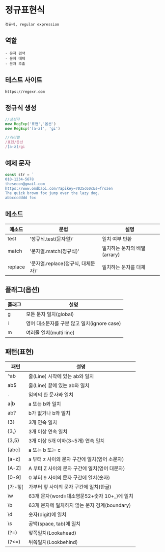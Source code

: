 # 정규표현식

    정규식, regular expression

## 역할
    - 문자 검색
    - 문자 대체
    - 문자 추출

## 테스트 사이트

    https://regexr.com

## 정규식 생성

```js
//생성자
new RegExp('표현','옵션')
new RegExp('[a-z]', 'gi')

//리터럴 
/표현/옵션
/[a-z]/gi 

```

## 예제 문자 
```js
const str = `
010-1234-5678
thesecon@gmail.com
https://www.omdbapi.com/?apikey=7035c60c&s=frozen
The quick brown fox jump over the lazy dog.
abbcccdddd fox
```

## 메소드 

메소드 | 문법 | 설명 
--|--|--
test | '정규식.test(문자열)'|일치 여부 반환
match | '문자열.match(정규식)'|일치하는 문자의 배열(arrary)
replace| '문자열.replace(정규식, 대체문자)'| 일치하는 문자를 대체

## 플래그(옵션) 

플래그 | 설명
--|--
g | 모든 문자 일치(global)
i | 영어 대소문자를 구분 않고 일치(ignore case)
m | 여러줄 일치(multi line)

## 패턴(표현)

패턴| 설명
--|--
^ab|줄(Line) 시작에 있는 ab와 일치 
ab$|줄(Line) 끝에 있는 ab와 일치 
. | 임의의 한 문자와 일치 
a&verbar;b | a 또는 b와 일치
ab? | b가 없거나 b와 일치 
{3} | 3개 연속 일치 
{3,} | 3개 이상 연속 일치 
{3,5} | 3개 이상 5개 이하(3~5개) 연속 일치 
[abc] | a 또는 b 또는 c
[a-z] | a 부터 z 사이의 문자 구간에 일치(영어 소문자)
[A-Z] | A 부터 Z 사이의 문자 구간에 일치(영어 대문자) 
[0-9] | 0 부터 9 사이의 문자 구간에 일치(숫자)
[가-힣] | 가부터 힣 사이의 문자 구간에 일치(한글)
\w | 63개 문자(word=대소영문52+숫자 10+_)에 일치 
\b | 63개 문자에 일치하지 않는 문자 경계(boundary) 
\d | 숫자(digit)에 일치 
\s | 공백(space, tab)에 일치 
(?=) | 앞쪽일치(Lookahead)
(?<=) | 뒤쪽일치(Lookbehind)
